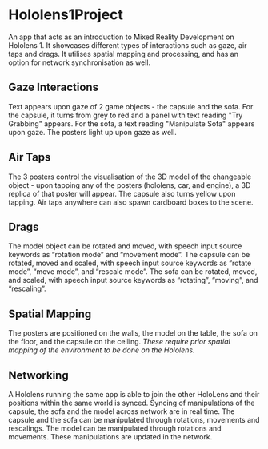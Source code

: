 # Hololens1Project
An app that acts as an introduction to Mixed Reality Development on Hololens 1. It showcases different types of interactions such as gaze, air taps and drags. It utilises spatial mapping and processing, and has an option for network synchronisation as well.

## Gaze Interactions
Text appears upon gaze of 2 game objects - the capsule and the sofa. For the capsule, it turns from grey to red and a panel with text reading "Try Grabbing" appears. For the sofa, a text reading "Manipulate Sofa" appears upon gaze. The posters light up upon gaze as well.

## Air Taps
The 3 posters control the visualisation of the 3D model of the changeable object - upon tapping any of the posters (hololens, car, and engine), a 3D replica of that poster will appear. The capsule also turns yellow upon tapping. Air taps anywhere can also spawn cardboard boxes to the scene.

## Drags
The model object can be rotated and moved, with speech input source keywords as “rotation mode” and “movement mode”. The capsule can be rotated, moved and scaled, with speech input source keywords as “rotate mode”, “move mode”, and “rescale mode”. The sofa can be rotated, moved, and scaled, with speech input source keywords as “rotating”, “moving”, and “rescaling”.

## Spatial Mapping
The posters are positioned on the walls, the model on the table, the sofa on the floor, and the capsule on the ceiling. *These require prior spatial mapping of the environment to be done on the Hololens.*

## Networking
A Hololens running the same app is able to join the other HoloLens and their positions within the same world is synced. Syncing of manipulations of the capsule, the sofa and the model across network are in real time. The capsule and the sofa can be manipulated through rotations, movements and rescalings. The model can be manipulated through rotations and movements. These manipulations are updated in the network. 
